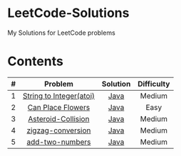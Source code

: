 # LeetCode-Solutions
My Solutions for LeetCode problems
# Contents
| #   | Problem | Solution  | Difficulty  |
| :---: |:----:| :---------:| :-----------:|
| 1  | [String to Integer(atoi)](https://leetcode.com/problems/string-to-integer-atoi/)| [Java](https://github.com/sowmithd/LeetCode-Solutions/blob/master/StringtoInteger(atoi).java) | Medium|
| 2 | [Can Place Flowers](https://leetcode.com/problems/can-place-flowers/)| [Java](https://goo.gl/utShAr)| Easy|
| 3 | [Asteroid-Collision](https://leetcode.com/problems/asteroid-collision/)| [Java](https://goo.gl/jTpaiW)| Medium|
| 4 | [zigzag-conversion](https://leetcode.com/problems/zigzag-conversion/)| [Java](https://goo.gl/ErQRJC)| Medium|
| 5 | [add-two-numbers](https://leetcode.com/problems/add-two-numbers)| [Java](https://goo.gl/VMiVHp)| Medium|
